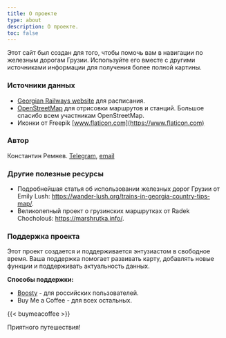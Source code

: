 ```yaml
---
title: О проекте
type: about
description: О проекте.
toc: false
---
```

Этот сайт был создан для того, чтобы помочь вам в навигации по железным дорогам Грузии. Используйте его вместе с другими источниками информации для получения более полной картины.

### Источники данных
- [Georgian Railways website](https://www.railway.ge/en/traffic-general-schedule/) для расписания.
- [OpenStreetMap](https://www.openstreetmap.org) для отрисовки маршрутов и станций. Большое спасибо всем участникам OpenStreetMap.
- Иконки от Freepik [www.flaticon.com](https://www.flaticon.com)

### Автор
Константин Ремнев. [Telegram](https://t.me/konstantin_remnev), [email](geo.railways.help@gmail.com)

### Другие полезные ресурсы
- Подробнейшая статья об использовании железных дорог Грузии от Emily Lush: https://wander-lush.org/trains-in-georgia-country-tips-map/.
- Великолепный проект о грузинских маршрутках от Radek Chocholouš: https://marshrutka.info/.

### Поддержка проекта
Этот проект создается и поддерживается энтузиастом в свободное время. Ваша поддержка помогает развивать карту, добавлять новые функции и поддерживать актуальность данных.

**Способы поддержки:**
- [Boosty](https://boosty.to/argbjorn) - для российских пользователей.
- Buy Me a Coffee - для всех остальных.

{{< buymeacoffee >}}

Приятного путешествия!